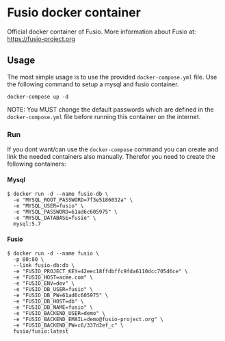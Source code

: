 # Fusio docker container

Official docker container of Fusio. More information about Fusio at: 
https://fusio-project.org

## Usage

The most simple usage is to use the provided `docker-compose.yml` file. Use the
following command to setup a mysql and fusio container.

```
docker-compose up -d
```

NOTE: You MUST change the default passwords which are defined in the 
`docker-compose.yml` file before running this container on the internet.

### Run

If you dont want/can use the `docker-compose` command you can create and link 
the needed containers also manually. Therefor you need to create the following 
containers:

#### Mysql

```
$ docker run -d --name fusio-db \
  -e "MYSQL_ROOT_PASSWORD=7f3e5186032a" \
  -e "MYSQL_USER=fusio" \
  -e "MYSQL_PASSWORD=61ad6c605975" \
  -e "MYSQL_DATABASE=fusio" \
  mysql:5.7
```

#### Fusio

```
$ docker run -d --name fusio \
  -p 80:80 \
  --link fusio-db:db \
  -e "FUSIO_PROJECT_KEY=42eec18ffdbffc9fda6110dcc705d6ce" \
  -e "FUSIO_HOST=acme.com" \
  -e "FUSIO_ENV=dev" \
  -e "FUSIO_DB_USER=fusio" \
  -e "FUSIO_DB_PW=61ad6c605975" \
  -e "FUSIO_DB_HOST=db" \
  -e "FUSIO_DB_NAME=fusio" \
  -e "FUSIO_BACKEND_USER=demo" \
  -e "FUSIO_BACKEND_EMAIL=demo@fusio-project.org" \
  -e "FUSIO_BACKEND_PW=c6/337d2ef_c" \
  fusio/fusio:latest
```
